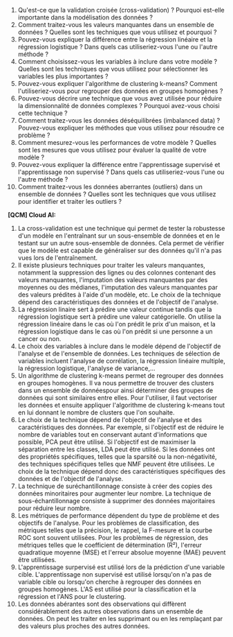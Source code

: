 1. Qu'est-ce que la validation croisée (cross-validation) ? Pourquoi est-elle importante dans la 
modélisation des données ?
2. Comment traitez-vous les valeurs manquantes dans un ensemble de données ? Quelles sont les 
techniques que vous utilisez et pourquoi ?
3. Pouvez-vous expliquer la différence entre la régression linéaire et la régression logistique ? 
Dans quels cas utiliseriez-vous l'une ou l'autre méthode ?
4. Comment choisissez-vous les variables à inclure dans votre modèle ? Quelles sont les techniques 
que vous utilisez pour sélectionner les variables les plus importantes ? 
5. Pouvez-vous expliquer l'algorithme de clustering k-means? Comment l'utiliseriez-vous pour regrouper 
des données en groupes homogènes ?
6. Pouvez-vous décrire une technique que vous avez utilisée pour réduire la dimensionnalité de données 
complexes ? Pourquoi avez-vous choisi cette technique ? 
7. Comment traitez-vous les données déséquilibrées (imbalanced data) ? Pouvez-vous expliquer les méthodes 
que vous utilisez pour résoudre ce problème ?
8. Comment mesurez-vous les performances de votre modèle ? Quelles sont les mesures que vous utilisez 
pour évaluer la qualité de votre modèle ?
9.  Pouvez-vous expliquer la différence entre l'apprentissage supervisé et l'apprentissage non supervisé ? 
Dans quels cas utiliseriez-vous l'une ou l'autre méthode ?
10. Comment traitez-vous les données aberrantes (outliers) dans un ensemble de données ? 
Quelles sont les techniques que vous utilisez pour identifier et traiter les outliers ?


**[QCM] Cloud AI:**
1. La cross-validation est une technique qui permet de tester la robustesse d'un modèle en l'entraînant 
sur un sous-ensemble de données et en le testant sur un autre sous-ensemble de données. Cela permet de 
vérifier que le modèle est capable de généraliser sur des données qu'il n'a pas vues lors de l'entraînement.
2.  Il existe plusieurs techniques pour traiter les valeurs manquantes, notamment la suppression des lignes ou 
des colonnes contenant des valeurs manquantes, l'imputation des valeurs manquantes par des moyennes ou des médianes, 
l'imputation des valeurs manquantes par des valeurs prédites à l'aide d'un modèle, etc. Le choix de la technique dépend 
des caractéristiques des données et de l'objectif de l'analyse.
3. La régression linaire sert à prédire une valeur continue tandis que la régression logistique sert à prédire 
une valeur catégorielle. On utilise la régression linéaire dans le cas où l'on prédit le prix d'un maison, et la régression 
logistique dans le cas où l'on prédit si une personne a un cancer ou non.
4. Le choix des variables à inclure dans le modèle dépend de l'objectif de l'analyse et de l'ensemble de données. 
Les techniques de sélection de variables incluent l'analyse de corrélation, la régression linéaire multiple, 
la régression logistique, l'analyse de variance,...
5. Un algorithme de clustering k-means permet de regrouper des données en groupes homogènes. Il va nous 
permettre de trouver des clusters dans un ensemble de donnéespour ainsi déterminer des groupes de données 
qui sont similaires entre elles. Pour l'utiliser, il faut vectoriser les données et ensuite appliquer 
l'algorithme de clustering k-means tout en lui donnant le nombre de clusters que l'on souhaite.
6. Le choix de la technique dépend de l'objectif de l'analyse et des caractéristiques des données. 
Par exemple, si l'objectif est de réduire le nombre de variables tout en conservant autant d'informations 
que possible, PCA peut être utilisé.  Si l'objectif est de maximiser la séparation entre les classes, 
LDA peut être utilisé. Si les données ont des propriétés spécifiques, telles que la sparsité ou la 
non-négativité, des techniques spécifiques telles que NMF peuvent être utilisées. Le choix de la technique 
dépend donc des caractéristiques spécifiques des données et de l'objectif de l'analyse. 
7. La technique de suréchantillonnage consiste à créer des copies des données minoritaires 
pour augmenter leur nombre. La technique de sous-échantillonnage consiste à supprimer des données majoritaires 
pour réduire leur nombre.
8. Les métriques de performance dépendent du type de problème et des objectifs de l'analyse. 
Pour les problèmes de classification, des métriques telles que la précision, le rappel, la F-mesure et la 
courbe ROC sont souvent utilisées. Pour les problèmes de régression, des métriques telles que le coefficient 
de détermination (R²), l'erreur quadratique moyenne (MSE) et l'erreur absolue moyenne (MAE) peuvent être utilisées.
9. L'apprentissage surpervisé est utilisé lors de la prédiction d'une variable cible. L'apprentissage non supervisé 
est utilisé lorsqu'on n'a pas de variable cible ou lorsqu'on cherche à regrouper des données en groupes homogènes.
L'AS est utilisé pour la classification et la régression et l'ANS pour le clustering.
10. Les données abérantes sont des observations qui diffèrent considérablement des autres observations dans un ensemble 
de données. On peut les traiter en les supprimant ou en les remplaçant par des valeurs plus proches des autres données.